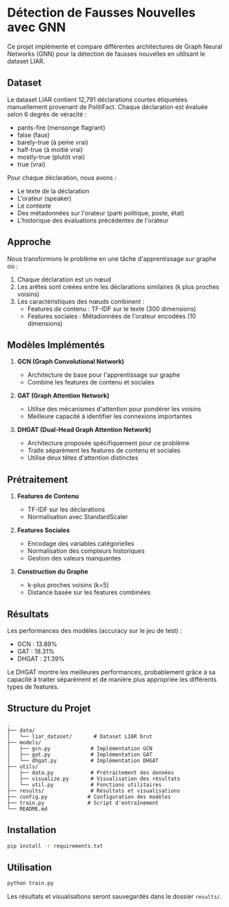 # Détection de Fausses Nouvelles avec GNN

Ce projet implémente et compare différentes architectures de Graph Neural Networks (GNN) pour la détection de fausses nouvelles en utilisant le dataset LIAR.

## Dataset

Le dataset LIAR contient 12,791 déclarations courtes étiquetées manuellement provenant de PolitiFact. Chaque déclaration est évaluée selon 6 degrés de véracité :
- pants-fire (mensonge flagrant)
- false (faux)
- barely-true (à peine vrai)
- half-true (à moitié vrai)
- mostly-true (plutôt vrai)
- true (vrai)

Pour chaque déclaration, nous avons :
- Le texte de la déclaration
- L'orateur (speaker)
- Le contexte
- Des métadonnées sur l'orateur (parti politique, poste, état)
- L'historique des évaluations précédentes de l'orateur

## Approche

Nous transformons le problème en une tâche d'apprentissage sur graphe où :
1. Chaque déclaration est un nœud
2. Les arêtes sont créées entre les déclarations similaires (k plus proches voisins)
3. Les caractéristiques des nœuds combinent :
   - Features de contenu : TF-IDF sur le texte (300 dimensions)
   - Features sociales : Métadonnées de l'orateur encodées (10 dimensions)

## Modèles Implémentés

1. **GCN (Graph Convolutional Network)**
   - Architecture de base pour l'apprentissage sur graphe
   - Combine les features de contenu et sociales

2. **GAT (Graph Attention Network)**
   - Utilise des mécanismes d'attention pour pondérer les voisins
   - Meilleure capacité à identifier les connexions importantes

3. **DHGAT (Dual-Head Graph Attention Network)**
   - Architecture proposée spécifiquement pour ce problème
   - Traite séparément les features de contenu et sociales
   - Utilise deux têtes d'attention distinctes

## Prétraitement

1. **Features de Contenu**
   - TF-IDF sur les déclarations
   - Normalisation avec StandardScaler

2. **Features Sociales**
   - Encodage des variables catégorielles
   - Normalisation des compteurs historiques
   - Gestion des valeurs manquantes

3. **Construction du Graphe**
   - k-plus proches voisins (k=5)
   - Distance basée sur les features combinées

## Résultats

Les performances des modèles (accuracy sur le jeu de test) :
- GCN : 13.89%
- GAT : 18.31%
- DHGAT : 21.39%

Le DHGAT montre les meilleures performances, probablement grâce à sa capacité à traiter séparément et de manière plus appropriée les différents types de features.

## Structure du Projet

```
.
├── data/
│   └── liar_dataset/       # Dataset LIAR brut
├── models/
│   ├── gcn.py             # Implémentation GCN
│   ├── gat.py             # Implémentation GAT
│   └── dhgat.py           # Implémentation DHGAT
├── utils/
│   ├── data.py            # Prétraitement des données
│   ├── visualize.py       # Visualisation des résultats
│   └── util.py            # Fonctions utilitaires
├── results/               # Résultats et visualisations
├── config.py             # Configuration des modèles
├── train.py              # Script d'entraînement
└── README.md
```

## Installation

```bash
pip install -r requirements.txt
```

## Utilisation

```bash
python train.py
```

Les résultats et visualisations seront sauvegardés dans le dossier `results/`. 